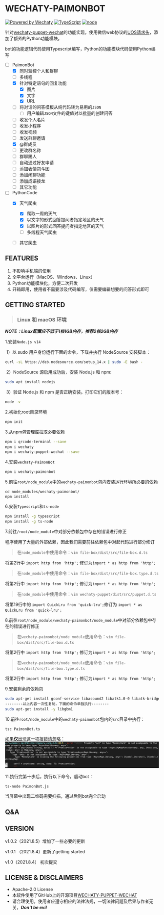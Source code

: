 # WECHATY-PAIMONBOT

[![Powered by Wechaty](https://img.shields.io/badge/Powered%20By-Wechaty-blue.svg)](https://github.com/wechaty/wechaty) [![TypeScript](https://img.shields.io/badge/%3C%2F%3E-TypeScript-blue.svg)](https://www.typescriptlang.org/) [![node](https://img.shields.io/badge/node-%3E%3D%2014.0.0-brightgreen)]() 

针对[wechaty-puppet-wechat](https://github.com/wechaty/wechaty-puppet-wechat)的功能实现，使用微信web协议的[UOS请求头](https://wechaty.js.org/2021/04/13/wechaty-uos-web/)，添加了额外的Python功能模块。

bot的功能逻辑代码使用Typescript编写，Python的功能模块代码使用Python编写

- [ ] PaimonBot
  - [x] 同时监控个人和群聊
  - [ ] 多线程
  - [x] 针对特定语句的回复功能
    - [x] 图片
    - [x] 文字
    - [x] URL
  - [ ] 将对话的问答模板从纯代码转为易用的`JSON`
    - [ ] 用户编辑`JSON`文件的键值对以批量的创建问答
  - [ ] 收发个人名片
  - [ ] 收发小程序
  - [ ] 收发视频
  - [ ] 发送群聊邀请
  - [x] @群成员
  - [ ] 更改群名称
  - [ ] 群聊踢人
  - [ ] 自动通过好友申请
  - [ ] 添加表情包斗图
  - [ ] 添加闲聊功能
  - [ ] 添加成语接龙
  - [ ] 其它功能
- [ ] PythonCode
  - [x] 天气爬虫
    - [x] 爬取一周的天气
    - [x] 以文字的形式回答提问者指定地区的天气
    - [x] 以图片的形式回答提问者指定地区的天气
    - [ ] 多线程天气爬虫
  - [ ] 其它爬虫



## FEATURES

1. 不影响手机端的使用
2. 全平台运行（MacOS、Windows、Linux）
3. Python功能模块化，方便二次开发
4. 开箱即用，使用者不需要涉及代码编写，仅需要编辑想要的问答形式即可



## GETTING STARTED

> ### Linux 和 macOS 环境

***NOTE：Linux配置应不低于1核1GB内存，推荐2核2GB内存***

1.安装`Node.js v14`

​		1）以 sudo 用户身份运行下面的命令，下载并执行 NodeSource 安装脚本：

```bash
curl -sL https://deb.nodesource.com/setup_14.x | sudo -E bash -
```

​		2）NodeSource 源启用成功后，安装 Node.js 和 npm:

```bash
sudo apt install nodejs
```

​		3）验证 Node.js 和 npm 是否正确安装。打印它们的版本号：

```bash
node -v
```



2.初始化root目录环境

```bash
npm init
```



3.从npm包管理库拉取必要依赖

```bash
npm i qrcode-terminal --save
npm i wechaty 
npm i wechaty-puppet-wechat --save
```



4.安装`wechaty-PaimonBot`

```bash
npm i wechaty-paimonbot
```



5.前往`root/node_module`中的`wechaty-paimonbot`包内安装运行环境所必要的依赖

```
cd node_modules/wechaty-paimonbot/
npm install
```



6.安装`Typescript`和`ts-node`

```bash
npm install -g typescript
npm install -g ts-node
```



7.前往`/root/node_module`中对部分依赖包中存在的错误进行修正

程序使用了大量的外部依赖，因此我们需要前往依赖包中对起代码进行部分修订

> 在`node_module`中使用命令：`vim file-box/dist/src/file-box.d.ts`

将第2行中 `import http from 'http';` 修订为`import * as http from 'http';` 

> 在`node_module`中使用命令：`vim file-box/dist/src/file-box.type.d.ts`

将第2行中 `import http from 'http';` 修订为`import * as http from 'http';` 

> 在`node_module`中使用命令：`vim wechaty-puppet/dist/src/puppet.d.ts`

将第19行中的 `import QuickLru from 'quick-lru';`修订为 `import * as QuickLru from 'quick-lru';`



8.前往`root/node_module/wechaty-paimonbot/node_module`中对部分依赖包中存在的错误进行修正

> 在`wechaty-paimonbot/node_module`使用命令：`vim file-box/dist/src/file-box.d.ts`

将第2行中 `import http from 'http';` 修订为`import * as http from 'http';` 

> 在`wechaty-paimonbot/node_module`使用命令：`vim file-box/dist/src/file-box.type.d.ts`

将第2行中 `import http from 'http';` 修订为`import * as http from 'http';` 



9.安装剩余的依赖包

```bash
sudo apt-get install gconf-service libasound2 libatk1.0-0 libatk-bridge2.0-0 libc6 libcairo2 libcups2 libdbus-1-3 libexpat1 libfontconfig1 libgcc1 libgconf-2-4 libgdk-pixbuf2.0-0 libglib2.0-0 libgtk-3-0 libnspr4 libpango-1.0-0 libpangocairo-1.0-0 libstdc++6 libx11-6 libx11-xcb1 libxcb1 libxcomposite1 libxcursor1 libxdamage1 libxext6 libxfixes3 libxi6 libxrandr2 libxrender1 libxss1 libxtst6 ca-certificates fonts-liberation libappindicator1 libnss3 lsb-release xdg-utils wget
--------以上内容一次性复制，下面的命令单独执行--------
sudo apt-get install -y libgbm1
```



10.前往`root/node_module`中的`wechaty-paimonbot`包内的`src`目录中执行：

```bash
tsc PaimonBot.ts
```

如果**仅**出现这一项报错请忽略：![errorImage01](./Image/errorImage01.png)



11.执行完第十步后，执行以下命令，启动bot：

```bash
ts-node PaimonBot.js
```

当屏幕中出现二维码需要扫描，通过后则bot完全启动

## Q&A



## VERSION
v1.0.2（2021.8.5）增加了一些必要的更新

v1.0.1 （2021.8.4）更新了getting started

v1.0（2021.8.4） 初次提交



## LICENSE & DISCLAIMERS

-  Apache-2.0 License
- 本软件使用了GitHub上的开源项目[WECHATY-PUPPET-WECHAT](https://github.com/wechaty/wechaty-puppet-wechat)
- 请合理使用，使用者应遵守相应的法律法规，一切法律问题及后果与作者无关，***Don't be evil***

